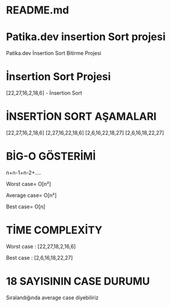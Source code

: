 # README.md
# Patika.dev insertion Sort projesi

Patika.dev İnsertion Sort Bitirme Projesi


# İnsertion Sort Projesi

[22,27,16,2,18,6] - İnsertion Sort


# İNSERTİON SORT AŞAMALARI

[22,27,16,2,18,6]
[2,27,16,22,18,6]
[2,6,16,22,18,27]
[2,6,16,18,22,27]


# BİG-O GÖSTERİMİ

n+n-1+n-2+....

Worst case= O[n²]

Average case= O[n²]

Best case= O[n]


# TİME COMPLEXİTY

Worst case : [22,27,18,2,16,6]

Best case :  [2,6,16,18,22,27]


# 18 SAYISININ CASE DURUMU 

Sıralandığında average case diyebiliriz 

